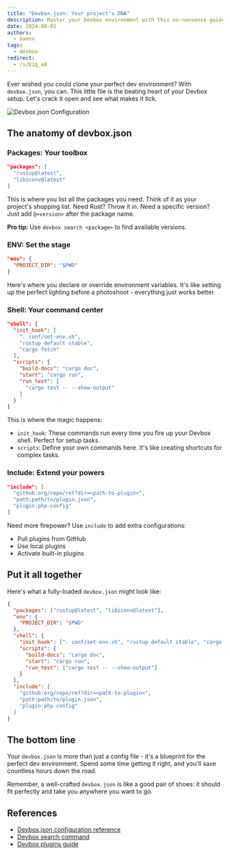 ```yaml
---
title: "Devbox.json: Your project's DNA"
description: Master your Devbox environment with this no-nonsense guide to devbox.json
date: 2024-08-01
authors:
  - baenv
tags:
  - devbox
redirect:
  - /s/E1g_eA
---
```


Ever wished you could clone your perfect dev environment? With `devbox.json`, you can. This little file is the beating heart of your Devbox setup. Let's crack it open and see what makes it tick.

![Devbox.json Configuration](assets/config-ref.webp)

## The anatomy of devbox.json

### Packages: Your toolbox

```json
"packages": [
  "rustup@latest",
  "libiconv@latest"
]
```

This is where you list all the packages you need. Think of it as your project's shopping list. Need Rust? Throw it in. Need a specific version? Just add `@<version>` after the package name.

**Pro tip:** Use `devbox search <package>` to find available versions.

### ENV: Set the stage

```json
"env": {
  "PROJECT_DIR": "$PWD"
}
```

Here's where you declare or override environment variables. It's like setting up the perfect lighting before a photoshoot - everything just works better.

### Shell: Your command center

```json
"shell": {
  "init_hook": [
    ". conf/set-env.sh",
    "rustup default stable",
    "cargo fetch"
  ],
  "scripts": {
    "build-docs": "cargo doc",
    "start": "cargo run",
    "run_test": [
      "cargo test -- --show-output"
    ]
  }
}
```

This is where the magic happens:

- `init_hook`: These commands run every time you fire up your Devbox shell. Perfect for setup tasks.
- `scripts`: Define your own commands here. It's like creating shortcuts for complex tasks.

### Include: Extend your powers

```json
"include": [
  "github:org/repo/ref?dir=<path-to-plugin>",
  "path:path/to/plugin.json",
  "plugin:php-config"
]
```

Need more firepower? Use `include` to add extra configurations:

- Pull plugins from GitHub
- Use local plugins
- Activate built-in plugins

## Put it all together

Here's what a fully-loaded `devbox.json` might look like:

```json
{
  "packages": ["rustup@latest", "libiconv@latest"],
  "env": {
    "PROJECT_DIR": "$PWD"
  },
  "shell": {
    "init_hook": [". conf/set-env.sh", "rustup default stable", "cargo fetch"],
    "scripts": {
      "build-docs": "cargo doc",
      "start": "cargo run",
      "run_test": ["cargo test -- --show-output"]
    }
  },
  "include": [
    "github:org/repo/ref?dir=<path-to-plugin>",
    "path:path/to/plugin.json",
    "plugin:php-config"
  ]
}
```

## The bottom line

Your `devbox.json` is more than just a config file - it's a blueprint for the perfect dev environment. Spend some time getting it right, and you'll save countless hours down the road.

Remember, a well-crafted `devbox.json` is like a good pair of shoes: it should fit perfectly and take you anywhere you want to go.

## References

- [Devbox.json configuration reference](https://www.jetify.com/devbox/docs/configuration/)
- [Devbox search command](https://www.jetify.com/devbox/docs/cli_reference/devbox_search/)
- [Devbox plugins guide](https://www.jetify.com/devbox/docs/guides/plugins/)
